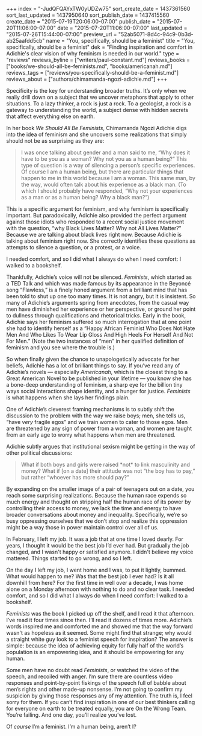 +++
index = "-JudQFQAYxTW0yUDZw75"
sort_create_date = 1437361560
sort_last_updated = 1437950640
sort_publish_date = 1437415560
create_date = "2015-07-19T20:06:00-07:00"
publish_date = "2015-07-20T11:06:00-07:00"
date = "2015-07-20T11:06:00-07:00"
last_updated = "2015-07-26T15:44:00-07:00"
preview_url = "52ab5071-8d4c-94c9-0b3d-ab25aafdd5cb"
name = "You, specifically, should be a feminist"
title = "You, specifically, should be a feminist"
dek = "Finding inspiration and comfort in Adichie's clear vision of why feminism is needed in our world."
type = "reviews"
reviews_byline = ["writers/paul-constant.md"]
reviews_books = ["books/we-should-all-be-feminists.md", "books/americanah.md"]
reviews_tags = ["reviews/you-specifically-should-be-a-feminist.md"]
reviews_about = ["authors/chimamanda-ngozi-adichie.md"]
+++

Specificity is the key for understanding broader truths. It’s only when we really drill down on a subject that we uncover metaphors that apply to other situations. To a lazy thinker, a rock is just a rock. To a geologist, a rock is a gateway to understanding the world, a subject dense with hidden secrets that affect everything else on earth. 

In her book *We Should All Be Feminists*, Chimamanda Ngozi Adichie digs into the idea of feminism and she uncovers some realizations that simply should not be as surprising as they are:

<blockquote>I was once talking about gender and a man said to me, “Why does it have to be you as a woman? Why not you as a human being?” This type of question is a way of silencing a person’s specific experiences. Of course I am a human being, but there are particular things that happen to me in this world because I am a woman. This same man, by the way, would often talk about his experience as a black man. (To which I should probably have responded, “Why not your experiences as a man or as a human being? Why a black man?”)</blockquote>

This is a specific argument for feminism, and why feminism is specifically important. But paradoxically, Adichie also provided the perfect argument against those idiots who responded to a recent social justice movement with the question, “why Black Lives Matter? Why not All Lives Matter?” Because we are talking about black lives right now. Because Adichie is talking about feminism right now. She correctly identifies these questions as attempts to silence a question, or a protest, or a voice.

<p class="pull-quote"> I needed comfort, and so I did what I always do when I need comfort: I walked to a bookshelf. </p>


Thankfully, Adichie’s voice will not be silenced. *Feminists*, which started as a TED Talk and which was made famous by its appearance in the Beyoncé song “Flawless,” is a finely honed argument from a brilliant mind that has been told to shut up one too many times. It is not angry, but it is insistent. So many of Adichie’s arguments spring from anecdotes, from the casual way men have diminished her experience or her perspective, or ground her point to dullness through qualifications and rhetorical tricks. Early in the book, Adichie says her feminism suffered so much interrogation that at one point she had to identify herself as a “Happy African Feminist Who Does Not Hate Men And Who Likes To Wear Lip Gloss And High Heels For Herself And Not For Men.” (Note the two instances of “men” in her qualified definition of feminism and you see where the trouble is.)

So when finally given the chance to unapologetically advocate for her beliefs, Adichie has a lot of brilliant things to say. If you’ve read any of Adichie’s novels — especially *Americanah*, which is the closest thing to a Great American Novel to be published in your lifetime — you know she has a bone-deep understanding of feminism, a sharp eye for the billion tiny ways social interactions shape identity, and a hunger for justice. *Feminists* is what happens when she lays her findings plain.

<div class="break"></div>

One of Adichie’s cleverest framing mechanisms is to subtly shift the discussion to the problem with the way we raise boys; men, she tells us, “have *very* fragile egos” and we train women to cater to those egos. Men are threatened by any sign of power from a woman, and women are taught from an early age to worry what happens when men are threatened.

Adichie subtly argues that institutional sexism might be getting in the way of other political discussions:

<blockquote>What if both boys and girls were raised *not* to link masculinity and money? What if [on a date] their attitude was not “the boy has to pay,” but rather “whoever has more should pay?”</blockquote>

By expanding on the smaller image of a pair of teenagers out on a date, you reach some surprising realizations. Because the human race expends so much energy and thought on stripping half the human race of its power by controlling their access to money, we lack the time and energy to have broader conversations about money and inequality. Specifically, we’re so busy oppressing ourselves that we don’t stop and realize this oppression might be a way those in power maintain control over all of us.

<div class="break"></div>

In February, I left my job. It was a job that at one time I loved dearly. For years, I thought it would be the best job I’d ever had. But gradually the job changed, and I wasn't happy or satisfied anymore. I didn't believe my voice mattered. Things started to go wrong, and so I left.

On the day I left my job, I went home and I was, to put it lightly, bummed. What would happen to me? Was that the best job I ever had? Is it all downhill from here? For the first time in well over a decade, I was home alone on a Monday afternoon with nothing to do and no clear task. I needed comfort, and so I did what I always do when I need comfort: I walked to a bookshelf.

*Feminists* was the book I picked up off the shelf, and I read it that afternoon. I’ve read it four times since then. I’ll read it dozens of times more. Adichie’s words inspired me and comforted me and showed me that the way forward wasn't as hopeless as it seemed. Some might find that strange; why would a straight white guy look to a feminist speech for inspiration? The answer is simple: because the idea of achieving equity for fully half of the world’s population is an empowering idea, and it should be empowering for any human.

Some men have no doubt read *Feminists*, or watched the video of the speech, and recoiled with anger. I’m sure there are countless video responses and point-by-point fiskings of the speech full of babble about men’s rights and other made-up nonsense. I’m not going to confirm my suspicion by giving those responses any of my attention. The truth is, I feel sorry for them. If you can’t find inspiration in one of our best thinkers calling for everyone on earth to be treated equally, you are On the Wrong Team. You’re failing. And one day, you’ll realize you’ve lost.

Of *course* I’m a feminist. I’m a human being, aren’t I? 